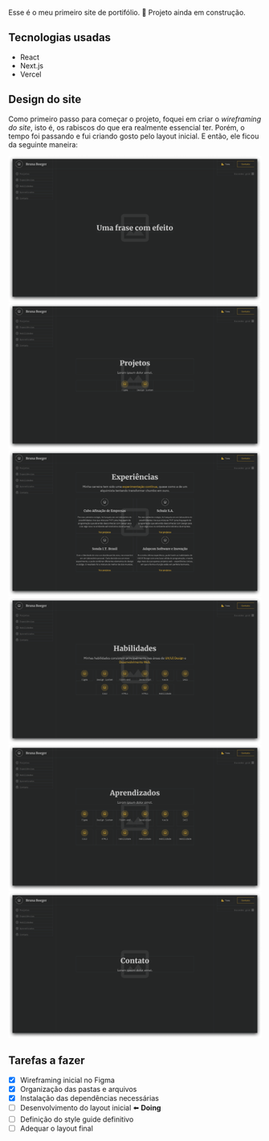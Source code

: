 Esse é o meu primeiro site de portifólio.
🚩 Projeto ainda em construção.

## Tecnologias usadas

- React
- Next.js
- Vercel

## Design do site

Como primeiro passo para começar o projeto, foquei em criar o _wireframing do site_, isto é, os rabiscos do que era realmente essencial ter.
Porém, o tempo foi passando e fui criando gosto pelo layout inicial.
E então, ele ficou da seguinte maneira:

![imagem do layout inicial](./public/github-images/capa.png)
![imagem do layout inicial](./public/github-images/projetos.png)
![imagem do layout inicial](./public/github-images/experiencias.png)
![imagem do layout inicial](./public/github-images/habilidades.png)
![imagem do layout inicial](./public/github-images/aprendizados.png)
![imagem do layout inicial](./public/github-images/contato.png)

## Tarefas a fazer

- [x] Wireframing inicial no Figma
- [x] Organização das pastas e arquivos
- [x] Instalação das dependências necessárias
- [ ] Desenvolvimento do layout inicial ⬅️ **Doing**
- [ ] Definição do style guide definitivo
- [ ] Adequar o layout final
